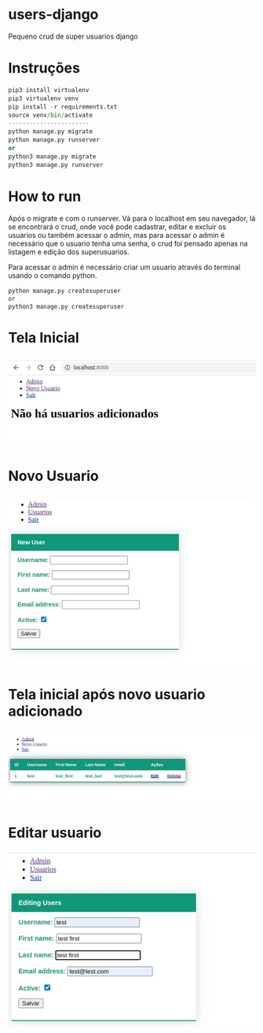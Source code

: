 # users-django
Pequeno crud de super usuarios django

# Instruções

```python
pip3 install virtualenv
pip3 virtualenv venv
pip install -r requirements.txt
source venv/bin/activate
-----------------------
python manage.py migrate
python manage.py runserver
or
python3 manage.py migrate
python3 manage.py runserver

```
# How to run
Após o migrate e com o runserver.
Vá para o localhost em seu navegador, lá se encontrará o crud, onde você pode cadastrar, editar e excluir os usuarios ou também acessar o admin,
mas para acessar o admin é necessário que o usuario tenha uma senha, o crud foi pensado apenas na listagem e edição dos superusuarios. 

Para acessar o admin é necessário criar um usuario através do terminal usando o comando python.

```
python manage.py createsuperuser
or
python3 manage.py createsuperuser

```
# Tela Inicial
![alt text](https://github.com/gljooj/users-django/blob/master/images_readme/1.jpeg?raw=true)
--------------------------------------------------------------------------------------------
# Novo Usuario
![alt text](https://github.com/gljooj/users-django/blob/master/images_readme/2.jpeg?raw=true)
--------------------------------------------------------------------------------------------
# Tela inicial após novo usuario adicionado
![alt text](https://github.com/gljooj/users-django/blob/master/images_readme/3.jpeg?raw=true)
--------------------------------------------------------------------------------------------
# Editar usuario
![alt text](https://github.com/gljooj/users-django/blob/master/images_readme/4.jpeg?raw=true)
